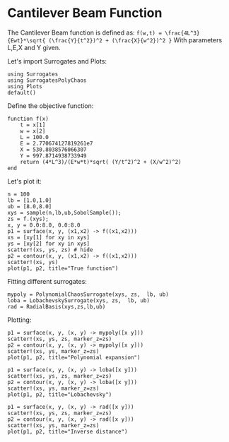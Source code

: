 # Cantilever Beam Function
The Cantilever Beam function is defined as:
``f(w,t) = \frac{4L^3}{Ewt}*\sqrt{ (\frac{Y}{t^2})^2 + (\frac{X}{w^2})^2 }``
With parameters L,E,X and Y given.

Let's import Surrogates and Plots:
```@example beam
using Surrogates
using SurrogatesPolyChaos
using Plots
default()
```

Define the objective function:
```@example beam
function f(x)
    t = x[1]
    w = x[2]
    L = 100.0
    E = 2.770674127819261e7
    X = 530.8038576066307
    Y = 997.8714938733949
    return (4*L^3)/(E*w*t)*sqrt( (Y/t^2)^2 + (X/w^2)^2)
end
```

Let's plot it:
```@example beam
n = 100
lb = [1.0,1.0]
ub = [8.0,8.0]
xys = sample(n,lb,ub,SobolSample());
zs = f.(xys);
x, y = 0.0:8.0, 0.0:8.0
p1 = surface(x, y, (x1,x2) -> f((x1,x2)))
xs = [xy[1] for xy in xys]
ys = [xy[2] for xy in xys]
scatter!(xs, ys, zs) # hide
p2 = contour(x, y, (x1,x2) -> f((x1,x2)))
scatter!(xs, ys)
plot(p1, p2, title="True function")
```


Fitting different surrogates:
```@example beam
mypoly = PolynomialChaosSurrogate(xys, zs,  lb, ub)
loba = LobachevskySurrogate(xys, zs,  lb, ub)
rad = RadialBasis(xys,zs,lb,ub)
```

Plotting:
```@example beam
p1 = surface(x, y, (x, y) -> mypoly([x y]))
scatter!(xs, ys, zs, marker_z=zs)
p2 = contour(x, y, (x, y) -> mypoly([x y]))
scatter!(xs, ys, marker_z=zs)
plot(p1, p2, title="Polynomial expansion")
```

```@example beam
p1 = surface(x, y, (x, y) -> loba([x y]))
scatter!(xs, ys, zs, marker_z=zs)
p2 = contour(x, y, (x, y) -> loba([x y]))
scatter!(xs, ys, marker_z=zs)
plot(p1, p2, title="Lobachevsky")
```

```@example beam
p1 = surface(x, y, (x, y) -> rad([x y]))
scatter!(xs, ys, zs, marker_z=zs)
p2 = contour(x, y, (x, y) -> rad([x y]))
scatter!(xs, ys, marker_z=zs)
plot(p1, p2, title="Inverse distance")
```
